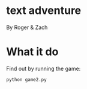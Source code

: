 # text adventure
By Roger & Zach

# What it do
Find out by running the game:
```bash
python game2.py
```
